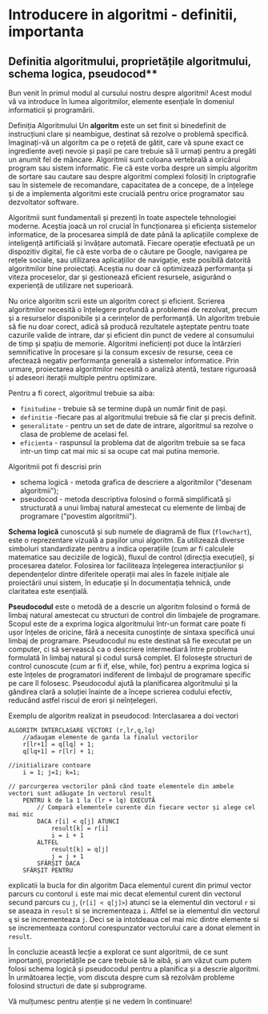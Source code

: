 # Introducere in algoritmi - definitii, importanta
## Definitia algoritmului, proprietățile algoritmului, schema logica, pseudocod**

Bun venit în primul modul al cursului nostru despre algoritmi! 
Acest modul vă va introduce în lumea algoritmilor, elemente esențiale în domeniul informaticii și programării.

Definiția Algoritmului
Un **algoritm** este un set finit si binedefinit de instrucțiuni clare și neambigue, destinat să rezolve o problemă specifică. Imaginați-vă un algoritm ca pe o rețetă de gătit, care vă spune exact ce ingrediente aveți nevoie și pașii pe care trebuie să îi urmați pentru a pregăti un anumit fel de mâncare.
Algoritmii sunt coloana vertebrală a oricărui program sau sistem informatic. Fie că este vorba despre un simplu algoritm de sortare sau cautare sau despre algoritmi complexi folosiți în criptografie sau în sistemele de recomandare, capacitatea de a concepe, de a înțelege și de a implementa algoritmi este crucială pentru orice programator sau dezvoltator software.

Algoritmii sunt fundamentali și prezenți în toate aspectele tehnologiei moderne. Aceștia joacă un rol crucial în funcționarea și eficiența sistemelor informatice, de la procesarea simplă de date până la aplicațiile complexe de inteligență artificială și învățare automată. Fiecare operație efectuată pe un dispozitiv digital, fie că este vorba de o căutare pe Google, navigarea pe rețele sociale, sau utilizarea aplicațiilor de navigație, este posibilă datorită algoritmilor bine proiectați. Aceștia nu doar că optimizează performanța și viteza proceselor, dar și gestionează eficient resursele, asigurând o experiență de utilizare net superioară.

Nu orice algoritm scrii este un algoritm corect și eficient. Scrierea algoritmilor necesită o înțelegere profundă a problemei de rezolvat, precum și a resurselor disponibile și a cerințelor de performanță. Un algoritm trebuie să fie nu doar corect, adică să producă rezultatele așteptate pentru toate cazurile valide de intrare, dar și eficient din punct de vedere al consumului de timp și spațiu de memorie. Algoritmi ineficienți pot duce la întârzieri semnificative în procesare și la consum excesiv de resurse, ceea ce afectează negativ performanța generală a sistemelor informatice. Prin urmare, proiectarea algoritmilor necesită o analiză atentă, testare riguroasă și adeseori iterații multiple pentru optimizare.

Pentru a fi corect, algoritmul trebuie sa aiba:

 - `finitudine` - trebuie să se termine după un număr finit de pași.
 - `definitie` -fiecare pas al algoritmului trebuie să fie clar și precis definit.
 - `generalitate` - pentru un set de date de intrare, algoritmul sa rezolve o clasa de probleme de acelasi fel.
 - `eficienta` - raspunsul la problema dat de algoritm trebuie sa se faca intr-un timp cat mai mic si sa ocupe cat mai putina memorie.


Algoritmii pot fi descrisi prin
- schema logică - metoda grafica de descriere a algoritmilor ("desenam algoritmii");
- pseudocod - metoda descriptiva folosind o formă simplificată și structurată a unui limbaj natural amestecat cu elemente de limbaj de programare ("povestim algoritmii").

**Schema logică** cunoscută și sub numele de diagramă de flux (`flowchart`), este o reprezentare vizuală a pașilor unui algoritm.
Ea utilizează diverse simboluri standardizate pentru a indica operațiile (cum ar fi calculele matematice sau deciziile de logică), fluxul de control (direcția execuției), și procesarea datelor.
Folosirea lor faciliteaza înțelegerea interacțiunilor și dependențelor dintre diferitele operații mai ales în fazele inițiale ale proiectării unui sistem, în educație și în documentația tehnică, unde claritatea este esențială.

**Pseudocodul** este o metodă de a descrie un algoritm folosind o formă de limbaj natural amestecat cu structuri de control din limbajele de programare. Scopul este de a exprima logica algoritmului într-un format care poate fi ușor înțeles de oricine, fără a necesita cunoștințe de sintaxa specifică unui limbaj de programare.
Pseudocodul nu este destinat să fie executat pe un computer, ci să servească ca o descriere intermediară între problema formulată în limbaj natural și codul sursă complet. El folosește structuri de control cunoscute (cum ar fi if, else, while, for) pentru a exprima logica si este înțeles de programatori indiferent de limbajul de programare specific pe care îl folosesc. Pseudocodul ajută la planificarea algoritmului și la gândirea clară a soluției înainte de a începe scrierea codului efectiv, reducând astfel riscul de erori și neînțelegeri.

Exemplu de algoritm realizat in pseudocod: Interclasarea a doi vectori

```pseudo
ALGORITM INTERCLASARE VECTORI (r,lr,q,lq)
    //adaugam elemente de garda la finalul vectorilor
    r[lr+1] = q[lq] + 1;
    q[lq+1] = r[lr] + 1;

//initializare contoare
    i = 1; j=1; k=1;

// parcurgerea vectorilor până când toate elementele din ambele vectori sunt adăugate în vectorul result
    PENTRU k de la 1 la (lr + lq) EXECUTĂ
        // Compară elementele curente din fiecare vector și alege cel mai mic
        DACA r[i] < q[j] ATUNCI
            result[k] = r[i]
            i = i + 1
        ALTFEL
            result[k] = q[j]
            j = j + 1
        SFÂRȘIT DACA
    SFÂRȘIT PENTRU
```
explicatii la bucla for din algoritm
Daca elementul curent din primul vector parcurs cu contorul `i` este mai mic decat elementul curent din vectorul secund parcurs cu `j`, (`r[i] < q[j]>`) atunci se ia elementul din vectorul `r` si se aseaza in `result` si se incrementeaza `i`. Altfel se ia elementul din vectorul `q` si se incrementeaza `j`. Deci se ia intotdeaua cel mai mic dintre elemente si se incrementeaza contorul corespunzator vectorului care a donat element in `result`.

În concluzie această lecție a explorat ce sunt algoritmii, de ce sunt importanți, proprietățile pe care trebuie să le aibă, și am văzut cum putem folosi schema logică și pseudocodul pentru a planifica și a descrie algoritmi. În următoarea lecție, vom discuta despre cum să rezolvăm probleme folosind structuri de date și subprograme.

Vă mulțumesc pentru atenție și ne vedem în continuare!